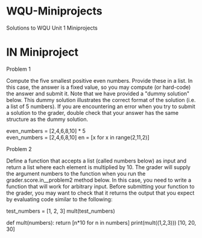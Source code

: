 # WQU-Miniprojects
Solutions to WQU Unit 1 Miniprojects

# IN Miniproject

Problem 1

Compute the five smallest positive even numbers. Provide these in a list. In this case, the answer is a fixed value, so you may compute (or hard-code) the answer and submit it. Note that we have provided a "dummy solution" below. This dummy solution illustrates the correct format of the solution (i.e. a list of 5 numbers). If you are encountering an error when you try to submit a solution to the grader, double check that your answer has the same structure as the dummy solution.

even_numbers = [2,4,6,8,10] * 5                                                                                                                                                                                           
even_numbers = [2,4,6,8,10]
en = [x for x in range(2,11,2)]


Problem 2

Define a function that accepts a list (called numbers below) as input and return a list where each element is multiplied by 10. The grader will supply the argument numbers to the function when you run the grader.score.in__problem2 method below. In this case, you need to write a function that will work for arbitrary input. Before submitting your function to the grader, you may want to check that it returns the output that you expect by evaluating code similar to the following:

test_numbers = [1, 2, 3]
mult(test_numbers)

def mult(numbers):
    return [n*10 for n in numbers] 
    print(mult((1,2,3)))
    [10, 20, 30]
